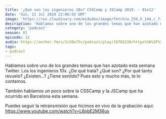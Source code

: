 ```yaml
---
title: '¿Qué son los ingenieros 10x? CSSCamp y JSCamp 2019. - 01x12'
date: 'Sun, 21 Jul 2019 22:06:55 GMT'
image: 'https://res.cloudinary.com/midudev/image/fetch/w_256,h_144,c_fill,f_auto/https://d3t3ozftmdmh3i.cloudfront.net/staging/podcast_uploaded_episode/7340239/d98a1cc457226016.jpeg'
description: 'Hablamos sobre uno de los grandes temas que han azotado esta semana Twitter. Los los ingenieros 10x. ¿De qué trata? ¿Qué son? ¿Por qué tanto revuelo? ¿Existen...? ¿Tiene sentido? P'
category: 'podcast'
season: 01
episode: 12
audio: https://anchor.fm/s/2c58e75c/podcast/play/16702230/https%3A%2F%2Fd3ctxlq1ktw2nl.cloudfront.net%2Fstaging%2F2020-6-17%2F90903128-44100-2-24fe2a44747e6d33.mp3
tags:
- podcast
---
```


Hablamos sobre uno de los grandes temas que han azotado esta semana Twitter. Los los ingenieros 10x. ¿De qué trata? ¿Qué son? ¿Por qué tanto revuelo? ¿Existen...? ¿Tiene sentido? Pues esto y mucho más, te lo contamos.

También hablamos un poco sobre la CSSCamp y la JSCamp que ha ocurrido en Barcelona esta semana.

Puedes seguir la retransmisión que hicimos en vivo de la grabación aquí: https://www.youtube.com/watch?v=L6pbE2M36us

